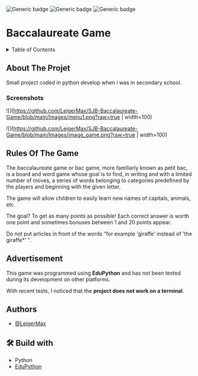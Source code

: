 
![Generic badge](https://img.shields.io/badge/STATUT-ARCHIVED-orange.svg)   ![Generic badge](https://img.shields.io/badge/VERSION-2.0-green.svg) ![Generic badge](https://img.shields.io/badge/SCHOOL_PROJET-Saint_Jean_Baptiste-blue.svg)


# Baccalaureate Game

<details>
  <summary>Table of Contents</summary>
  <ol>
    <li>
      <a href="#about-the-project">About The Project</a>
    </li>
    <li>
      <a href="#rules-of-the-game">Rules Of The Game</a>
    </li>
    <li><a href="#advertisement">Advertisement</a></li>
    <li><a href="#authors">Authors</a></li>
    <li><a href="#build_with">Build with</a></li>
  </ol>
</details>


## About The Projet
Small project coded in python develop when i was in secondary school.

### Screenshots
  ![](https://github.com/LeigerMax/SJB-Baccalaureate-Game/blob/main/Images/menu1.png?raw=true | width=100)

![](https://github.com/LeigerMax/SJB-Baccalaureate-Game/blob/main/Images/image_game.png?raw=true | width=100)


## Rules Of The Game 
The baccalaureate game or bac game, more familiarly known as petit bac, is a board and word game whose goal is to find, in writing and with a limited number of moves, a series of words belonging to categories predefined by the players and beginning with the given letter.

The game will allow children to easily learn new names of capitals, animals, etc.

The goal? To get as many points as possible! Each correct answer is worth one point and sometimes bonuses between 1 and 20 points appear.

Do not put articles in front of the words "for example 'giraffe' instead of 'the giraffe*' ".

## Advertisement
This game was programmed using **EduPython** and has not been tested during its development on other platforms.
 
With recent tests, I noticed that the **project does not work on a terminal**.
    
## Authors
- [@LeigerMax](https://github.com/LeigerMax) 


## 🛠 Build with
- Python
- [EduPython](https://edupython.tuxfamily.org/)


